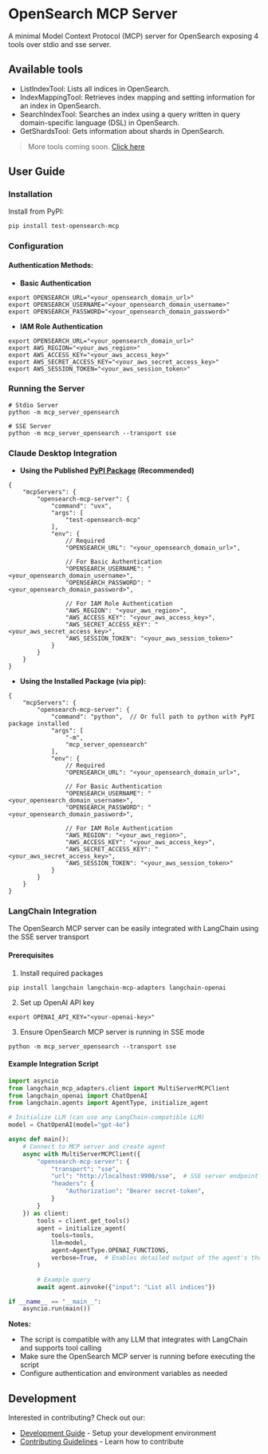 # OpenSearch MCP Server
A minimal Model Context Protocol (MCP) server for OpenSearch exposing 4 tools over stdio and sse server.

## Available tools
- ListIndexTool: Lists all indices in OpenSearch.
- IndexMappingTool: Retrieves index mapping and setting information for an index in OpenSearch.
- SearchIndexTool: Searches an index using a query written in query domain-specific language (DSL) in OpenSearch.
- GetShardsTool: Gets information about shards in OpenSearch.

> More tools coming soon. [Click here](DEVELOPER_GUIDE.md#contributing)

## User Guide
### Installation

Install from PyPI:
```
pip install test-opensearch-mcp
```

### Configuration
#### Authentication Methods:
- **Basic Authentication**
```
export OPENSEARCH_URL="<your_opensearch_domain_url>"
export OPENSEARCH_USERNAME="<your_opensearch_domain_username>"
export OPENSEARCH_PASSWORD="<your_opensearch_domain_password>"
```

- **IAM Role Authentication**
```
export OPENSEARCH_URL="<your_opensearch_domain_url>"
export AWS_REGION="<your_aws_region>"
export AWS_ACCESS_KEY="<your_aws_access_key>"
export AWS_SECRET_ACCESS_KEY="<your_aws_secret_access_key>"
export AWS_SESSION_TOKEN="<your_aws_session_token>"
```

### Running the Server
```
# Stdio Server
python -m mcp_server_opensearch

# SSE Server
python -m mcp_server_opensearch --transport sse
```

### Claude Desktop Integration
- **Using the Published [PyPI Package](https://pypi.org/project/test-opensearch-mcp/) (Recommended)**
```
{
    "mcpServers": {
        "opensearch-mcp-server": {
            "command": "uvx",
            "args": [
                "test-opensearch-mcp"
            ],
            "env": {
                // Required
                "OPENSEARCH_URL": "<your_opensearch_domain_url>",

                // For Basic Authentication
                "OPENSEARCH_USERNAME": "<your_opensearch_domain_username>",
                "OPENSEARCH_PASSWORD": "<your_opensearch_domain_password>",

                // For IAM Role Authentication
                "AWS_REGION": "<your_aws_region>",
                "AWS_ACCESS_KEY": "<your_aws_access_key>",
                "AWS_SECRET_ACCESS_KEY": "<your_aws_secret_access_key>",
                "AWS_SESSION_TOKEN": "<your_aws_session_token>"
            }
        }
    }
}
```

- **Using the Installed Package (via pip):**
```
{
    "mcpServers": {
        "opensearch-mcp-server": {
            "command": "python",  // Or full path to python with PyPI package installed
            "args": [
                "-m",
                "mcp_server_opensearch"
            ],
            "env": {
                // Required
                "OPENSEARCH_URL": "<your_opensearch_domain_url>",

                // For Basic Authentication
                "OPENSEARCH_USERNAME": "<your_opensearch_domain_username>",
                "OPENSEARCH_PASSWORD": "<your_opensearch_domain_password>",

                // For IAM Role Authentication
                "AWS_REGION": "<your_aws_region>",
                "AWS_ACCESS_KEY": "<your_aws_access_key>",
                "AWS_SECRET_ACCESS_KEY": "<your_aws_secret_access_key>",
                "AWS_SESSION_TOKEN": "<your_aws_session_token>"
            }
        }
    }
}
```

### LangChain Integration
The OpenSearch MCP server can be easily integrated with LangChain using the SSE server transport

#### Prerequisites
1. Install required packages
```
pip install langchain langchain-mcp-adapters langchain-openai
```
2. Set up OpenAI API key
```
export OPENAI_API_KEY="<your-openai-key>"
```
3. Ensure OpenSearch MCP server is running in SSE mode
```
python -m mcp_server_opensearch --transport sse
```

#### Example Integration Script
``` python 
import asyncio
from langchain_mcp_adapters.client import MultiServerMCPClient
from langchain_openai import ChatOpenAI
from langchain.agents import AgentType, initialize_agent

# Initialize LLM (can use any LangChain-compatible LLM)
model = ChatOpenAI(model="gpt-4o")

async def main():
    # Connect to MCP server and create agent
    async with MultiServerMCPClient({
        "opensearch-mcp-server": {
            "transport": "sse",
            "url": "http://localhost:9900/sse",  # SSE server endpoint
            "headers": {
                "Authorization": "Bearer secret-token",
            }
        }
    }) as client:
        tools = client.get_tools()
        agent = initialize_agent(
            tools=tools,
            llm=model,
            agent=AgentType.OPENAI_FUNCTIONS,
            verbose=True,  # Enables detailed output of the agent's thought process
        )

        # Example query
        await agent.ainvoke({"input": "List all indices"})

if __name__ == "__main__":
    asyncio.run(main())
```
**Notes:**
- The script is compatible with any LLM that integrates with LangChain and supports tool calling
- Make sure the OpenSearch MCP server is running before executing the script
- Configure authentication and environment variables as needed

## Development
Interested in contributing? Check out our:
- [Development Guide](DEVELOPER_GUIDE.md#developer-guide) - Setup your development environment
- [Contributing Guidelines](DEVELOPER_GUIDE.md#contributing) - Learn how to contribute
